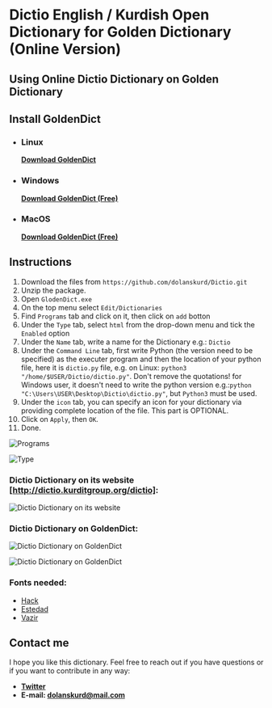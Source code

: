 # Dictio English / Kurdish Open Dictionary for Golden Dictionary (Online Version)

## Using Online Dictio Dictionary on Golden Dictionary

## Install GoldenDict

- ### Linux

  [**Download GoldenDict**](https://github.com/goldendict/goldendict)

- ### Windows

  [**Download GoldenDict (Free)**](https://sourceforge.net/projects/goldendict/files/early%20access%20builds/) 

- ### MacOS

  [**Download GoldenDict (Free)**](https://sourceforge.net/projects/goldendict/files/early%20access%20builds/)


## Instructions

1. Download the files from `https://github.com/dolanskurd/Dictio.git`
2. Unzip the package.
3. Open `GlodenDict.exe`
4. On the top menu select `Edit/Dictionaries`
5. Find `Programs` tab and click on it, then click on `add` botton
6. Under the `Type` tab, select `html` from the drop-down menu and tick the `Enabled` option
7. Under the `Name` tab, write a name for the Dictionary e.g.: `Dictio`
8. Under the `Command Line` tab, first write Python (the version need to be specified) as the executer program and then the location of your python file, here it is `dictio.py` file, e.g. on Linux: `python3 "/home/$USER/Dictio/dictio.py"`. Don't remove the quotations! for Windows user, it doesn't need to write the python version e.g.:`python "C:\Users\USER\Desktop\Dictio\dictio.py"`, but `Python3` must be used.
9. Under the `icon` tab, you can specify an icon for your dictionary via providing complete location of the file. This part is OPTIONAL.
10. Click on `Apply`, then `OK`.
11. Done.

![Programs](https://raw.githubusercontent.com/dolanskurd/Dictio/master/screenshots/dictio_003.png)

![Type](https://raw.githubusercontent.com/dolanskurd/Dictio/master/screenshots/diction_004.png)


### Dictio Dictionary on its website [http://dictio.kurditgroup.org/dictio]:

![Dictio Dictionary on its website](https://raw.githubusercontent.com/dolanskurd/Dictio/master/screenshots/dictio_000.png)

### Dictio Dictionary on GoldenDict:

![Dictio Dictionary on GoldenDict](https://raw.githubusercontent.com/dolanskurd/Dictio/master/screenshots/dictio_001.png)

![Dictio Dictionary on GoldenDict](https://raw.githubusercontent.com/dolanskurd/Dictio/master/screenshots/dictio_002.png)


### Fonts needed:

- [Hack](https://github.com/source-foundry/Hack)
- [Estedad](https://aminabedi68.github.io/Estedad/)
- [Vazir](https://rastikerdar.github.io/vazir-font/)

## Contact me

I hope you like this dictionary. Feel free to reach out if you have questions or if you want to contribute in any way:

- **[Twitter](http://www.twitter.com/dolanskurd)**
- **E-mail: [dolanskurd@mail.com](mailto:dolanskurd@mail.com)**
